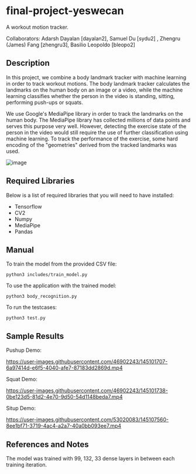 # final-project-yeswecan
A workout motion tracker. 

Collaborators: Adarsh Dayalan [dayalan2], Samuel Du [sydu2] , Zhengru (James) Fang [zhengru3], Basilio Leopoldo [bleopo2]

## Description
In this project, we combine a body landmark tracker with machine learning in order to track workout motions. The body landmark tracker calculates the landmarks on the human body on an image or a video, while the machine learning classifies whether the person in the video is standing, sitting, performing push-ups or squats. 

We use Google's MediaPipe library in order to track the landmarks on the human body. The MediaPipe library has collected millions of data points and serves this purpose very well. However, detecting the exercise state of the person in the video would still require the use of further classification using machine learning. To track the performance of the exercise, some hard encoding of the "geometries" derived from the tracked landmarks was used. 

![image](https://user-images.githubusercontent.com/42521639/144725591-759739f3-9eeb-46ac-8b33-af31ec7ae792.png)

## Required Libraries
Below is a list of required libraries that you will need to have installed:

- Tensorflow
- CV2
- Numpy 
- MediaPipe
- Pandas

## Manual
To train the model from the provided CSV file:

```
python3 includes/train_model.py
```

To use the application with the trained model:

```
python3 body_recognition.py
```

To run the testcases:

```
python3 test.py
```

## Sample Results
Pushup Demo:

https://user-images.githubusercontent.com/46902243/145101707-6a97414d-e6f5-4040-afe7-87183dd2869d.mp4

Squat Demo:

https://user-images.githubusercontent.com/46902243/145101738-0be123d5-81d2-4e70-9d50-54d1148beda7.mp4

Situp Demo:

https://user-images.githubusercontent.com/53020083/145107560-8ee1bf71-3719-4ac4-a2a7-40a0bb093ee7.mp4


## References and Notes
The model was trained with 99, 132, 33 dense layers in between each training iteration. 
